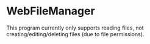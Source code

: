 # WebFileManager
This program currently only supports reading files, not creating/editing/deleting files (due to file permissions).